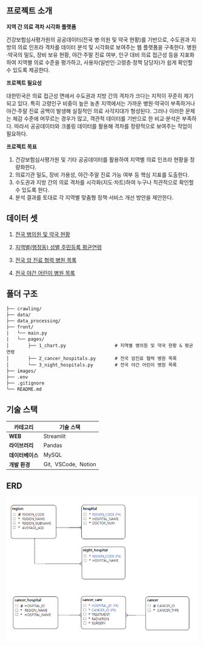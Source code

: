 ## 프로젝트 소개 
**지역 간 의료 격차 시각화 플랫폼**

건강보험심사평가원의 공공데이터(전국 병·의원 및 약국 현황)를 기반으로, 수도권과 지방의 의료 인프라 격차를 데이터 분석 및 시각화로 보여주는 웹 플랫폼을 구축한다. 병원·약국의 밀도, 장비 보유 현황, 야간·주말 진료 여부, 인구 대비 의료 접근성 등을 지표화하여 지역별 의료 수준을 평가하고, 사용자(일반인·고령층·정책 담당자)가 쉽게 확인할 수 있도록 제공한다.

**프로젝트 필요성**

대한민국은 의료 접근성 면에서 수도권과 지방 간의 격차가 크다는 지적이 꾸준히 제기되고 있다. 특히 고령인구 비중이 높은 농촌 지역에서는 가까운 병원·약국이 부족하거나 야간·주말 진료 공백이 발생해 실질적인 의료 사각지대가 형성된다. 그러나 이러한 문제는 체감 수준에 머무르는 경우가 많고, 객관적 데이터를 기반으로 한 비교·분석은 부족하다. 따라서 공공데이터와 크롤링 데이터를 활용해 격차를 정량적으로 보여주는 작업이 필요하다.

**프로젝트 목표**

1. 건강보험심사평가원 및 기타 공공데이터를 활용하여 지역별 의료 인프라 현황을 정량화한다.
2. 의료기관 밀도, 장비 가용성, 야간·주말 진료 가능 여부 등 핵심 지표를 도출한다.
3. 수도권과 지방 간의 의료 격차를 시각화(지도·차트)하여 누구나 직관적으로 확인할 수 있도록 한다.
4. 분석 결과를 토대로 각 지역별 맞춤형 정책·서비스 개선 방안을 제안한다.

## 데이터 셋

1. [전국 병의원 및 약국 현황](https://opendata.hira.or.kr/op/opc/selectOpenData.do?sno=11925)
    
2. [지역별(행정동) 성별 주민등록 평균연령](https://www.data.go.kr/data/15099157/fileData.do#layer_data_infomation)
    
3. [전국 암 진료 협력 병원 목록](https://www.e-gen.or.kr/cancer/hospitalList.do)
    
4. [전국 야간 어린이 병원 목록](https://www.goodoc.co.kr/hospitals/curation?managedTagName=%EB%8B%AC%EB%B9%9B%EC%96%B4%EB%A6%B0%EC%9D%B4%EB%B3%91%EC%9B%90&region=%EC%A0%84%EA%B5%AD)    

## 폴더 구조
```
├── crawling/
├── data/
├── data_processing/
├── front/
|	└── main.py           
|	└── pages/   
│		├── 1_chart.py                  # 지역별 병의원 및 약국 현황 & 평균 연령      
│		├── 2_cancer_hospitals.py       # 전국 암진료 협력 병원 목록   
│		└── 3_night_hospitals.py        # 전국 야간 어린이 병원 목록
├── images/
├── .env                      
├── .gitignore       
└── README.md
```


## 기술 스택

| 카테고리 | 기술 스택 |
| --- | --- |
| **WEB** | Streamlit |
| **라이브러리** | Pandas |
| **데이터베이스** | MySQL |
| **개발 환경** | Git,  VSCode,  Notion |



## ERD
<img src='images\ERD.png' alt='erd' />

